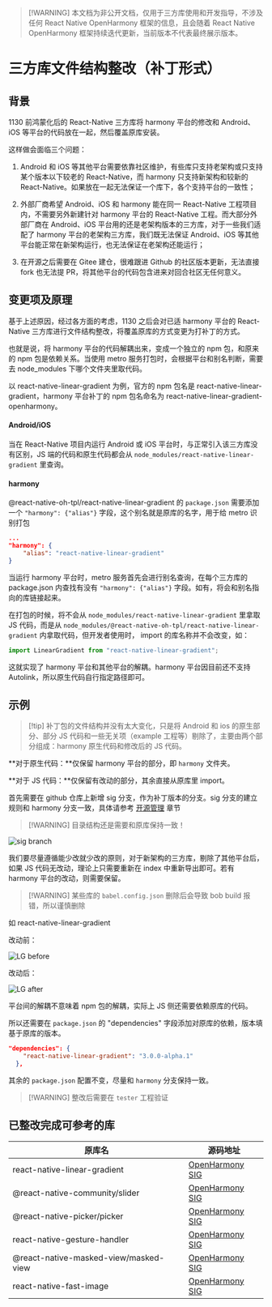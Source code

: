 > [!WARNING] 本文档为非公开文档，仅用于三方库使用和开发指导，不涉及任何 React Native OpenHarmony 框架的信息，且会随着 React Native OpenHarmony 框架持续迭代更新，当前版本不代表最终展示版本。

# 三方库文件结构整改（补丁形式）

## 背景

1130 前鸿蒙化后的 React-Native 三方库将 harmony 平台的修改和 Android、iOS 等平台的代码放在一起，然后覆盖原库安装。

这样做会面临三个问题：

1. Android 和 iOS 等其他平台需要依靠社区维护，有些库只支持老架构或只支持某个版本以下较老的 React-Native，而 harmony 只支持新架构和较新的 React-Native。如果放在一起无法保证一个库下，各个支持平台的一致性；

2. 外部厂商希望 Android、iOS 和 harmony 能在同一 React-Native 工程项目内，不需要另外新建针对 harmony 平台的 React-Native 工程。而大部分外部厂商在 Android、iOS 平台用的还是老架构版本的三方库，对于一些我们适配了 harmony 平台的老架构三方库，我们既无法保证 Android、iOS 等其他平台能正常在新架构运行，也无法保证在老架构还能运行；

3. 在开源之后需要在 Gitee 建仓，很难跟进 Github 的社区版本更新，无法直接 fork 也无法提 PR，将其他平台的代码包含进来对回合社区无任何意义。

## 变更项及原理

基于上述原因，经过各方面的考虑，1130 之后会对已适 harmony 平台的 React-Native 三方库进行文件结构整改，将覆盖原库的方式变更为打补丁的方式。

也就是说，将 harmony 平台的代码解耦出来，变成一个独立的 npm 包，和原来的 npm 包是依赖关系。当使用 metro 服务打包时，会根据平台和别名判断，需要去 node_modules 下哪个文件夹里取代码。

以 react-native-linear-gradient 为例，官方的 npm 包名是 react-native-linear-gradient，harmony 平台补丁的 npm 包名命名为 react-native-linear-gradient-openharmony。

#### Android/iOS

当在 React-Native 项目内运行 Android 或 iOS 平台时，与正常引入该三方库没有区别，JS 端的代码和原生代码都会从 `node_modules/react-native-linear-gradient` 里查询。

#### harmony

@react-native-oh-tpl/react-native-linear-gradient 的 `package.json` 需要添加一个 `"harmony": {"alias"}` 字段，这个别名就是原库的名字，用于给 metro 识别打包

```json
...
"harmony": {
    "alias": "react-native-linear-gradient"
}
```

当运行 harmony 平台时，metro 服务首先会进行别名查询，在每个三方库的 package.json 内查找有没有 `"harmony": {"alias"}` 字段。如有，将会和别名指向的库链接起来。

在打包的时候，将不会从 `node_modules/react-native-linear-gradient` 里拿取 JS 代码，而是从 `node_modules/@react-native-oh-tpl/react-native-linear-gradient` 内拿取代码，但开发者使用时， import 的库名称并不会改变，如：

```ts
import LinearGradient from "react-native-linear-gradient";
```

这就实现了 harmony 平台和其他平台的解耦。harmony 平台因目前还不支持 Autolink，所以原生代码自行指定路径即可。

## 示例

> [!tip] 补丁包的文件结构并没有太大变化，只是将 Android 和 ios 的原生部分、部分 JS 代码和一些无关项（example 工程等）剔除了，主要由两个部分组成：harmony 原生代码和修改后的 JS 代码。

**对于原生代码：**仅保留 harmony 平台的部分，即 `harmony` 文件夹。

**对于 JS 代码：**仅保留有改动的部分，其余直接从原库里 import。

首先需要在 github 仓库上新增 sig 分支，作为补丁版本的分支。sig 分支的建立规则和 harmony 分支一致，具体请参考 [开源管理](zh-cn/open-source.md) 章节

> [!WARNING] 目录结构还是需要和原库保持一致！

![sig branch](../img/sig_branch.png ":size=40%")

我们要尽量遵循能少改就少改的原则，对于新架构的三方库，剔除了其他平台后，如果 JS 代码无改动，理论上只需要重新在 index 中重新导出即可。若有 harmony 平台的改动，则需要保留。

> [!WARNING] 某些库的 `babel.config.json` 删除后会导致 bob build 报错，所以谨慎删除

如 react-native-linear-gradient

改动前：

![LG before](../img/LGbefore.png ":size=40%")

改动后：

![LG after](../img/LGafter.png ":size=40%")

平台间的解耦不意味着 npm 包的解耦，实际上 JS 侧还需要依赖原库的代码。

所以还需要在 `package.json` 的 "dependencies" 字段添加对原库的依赖，版本填基于原库的版本。

```json
"dependencies": {
    "react-native-linear-gradient": "3.0.0-alpha.1"
  },
```

其余的 `package.json` 配置不变，尽量和 `harmony` 分支保持一致。

> [!WARNING] 整改后需要在 `tester` 工程验证

## 已整改完成可参考的库

| 原库名                                | 源码地址                                                                                            |
| ------------------------------------- | --------------------------------------------------------------------------------------------------- |
| react-native-linear-gradient          | [OpenHarmony SIG](https://github.com/react-native-oh-library/react-native-linear-gradient/tree/sig) |
| @react-native-community/slider        | [OpenHarmony SIG](https://github.com/react-native-oh-library/react-native-slider/tree/sig)          |
| @react-native-picker/picker           | [OpenHarmony SIG](https://github.com/react-native-oh-library/picker/tree/sig)                       |
| react-native-gesture-handler          | [OpenHarmony SIG](https://github.com/react-native-oh-library/react-native-gesture-handler/tree/sig) |
| @react-native-masked-view/masked-view | [OpenHarmony SIG](https://github.com/react-native-oh-library/masked-view/tree/sig)                  |
| react-native-fast-image               | [OpenHarmony SIG](https://github.com/react-native-oh-library/react-native-fast-image/tree/sig)      |
